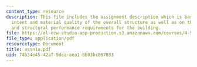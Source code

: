 ```yaml
---
content_type: resource
description: This file includes the assignment description which is based on the architectural
  intent and material quality of the overall structure as well as on the environmental
  and structural performance requirements for the building.
file: https://ol-ocw-studio-app-production.s3.amazonaws.com/courses/4-501-architectural-construction-and-computation-fall-2005/74b34e4542a79deaaea18b03bc867833_assn1a.pdf
file_type: application/pdf
resourcetype: Document
title: assn1a.pdf
uid: 74b34e45-42a7-9dea-aea1-8b03bc867833
---
```

